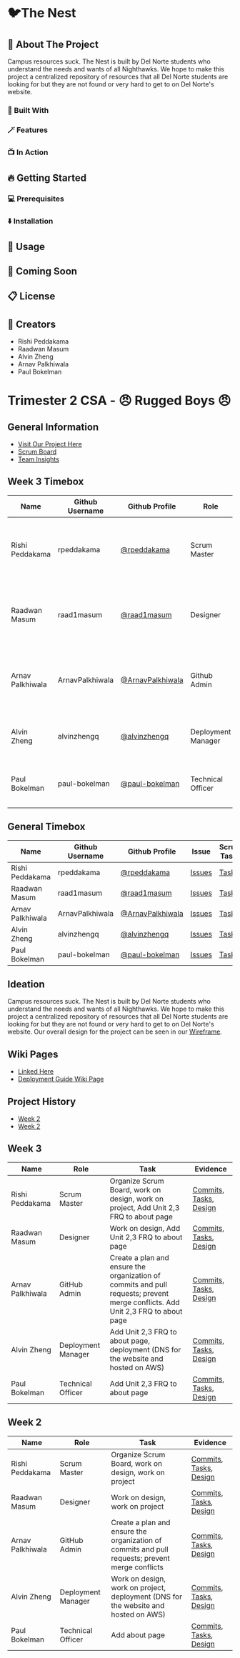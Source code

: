 # 🐦The Nest

## 📢 About The Project

Campus resources suck. The Nest is built by Del Norte students who understand the needs and wants of all Nighthawks. We hope to make this project a centralized repository of resources that all Del Norte students are looking for but they are not found or very hard to get to on Del Norte's website.

### 🔧 Built With

### 🪄 Features

### 📺 In Action

## 🔥 Getting Started

### 💻 Prerequisites

### ⬇️ Installation

## 🚀 Usage

## 🧨 Coming Soon

## 📋 License

## 💯 Creators

- Rishi Peddakama
- Raadwan Masum
- Alvin Zheng
- Arnav Palkhiwala
- Paul Bokelman

###

# Trimester 2 CSA - 😠 Rugged Boys 😠

## General Information

- [Visit Our Project Here](https://dnhsnest.tk)
- [Scrum Board](https://github.com/rpeddakama/Tri-2-CSA-Project/projects/1)
- [Team Insights](https://github.com/rpeddakama/Tri-2-CSA-Project/graphs/contributors)

## Week 3 Timebox

| Name             | Github Username | Github Profile                                         | Role               | Links                                                                                                                                                                                                                                                                                                  | Individual                                                                                                                                                                                                                                                                                                                                                                                                                      |
| ---------------- | --------------- | ------------------------------------------------------ | ------------------ | ------------------------------------------------------------------------------------------------------------------------------------------------------------------------------------------------------------------------------------------------------------------------------------------------------ | ------------------------------------------------------------------------------------------------------------------------------------------------------------------------------------------------------------------------------------------------------------------------------------------------------------------------------------------------------------------------------------------------------------------------------- |
| Rishi Peddakama  | rpeddakama      | [@rpeddakama](https://github.com/rpeddakama)           | Scrum Master       | [Scrum Board (Current Week)](https://github.com/rpeddakama/Tri-2-CSA-Project/projects/1?card_filter_query=label%3A%22week+3%22), [Scrum Board Backlog](https://github.com/rpeddakama/Tri-2-CSA-Project/projects/1?card_filter_query=label%3A%22week+4%22)                                              | [FRQ Runtime](https://dnhsnest.tk/rishi), [FRQ Java](https://github.com/rpeddakama/Tri-2-CSA-Project/blob/master/src/main/java/com/example/sping_portfolio/controllers/Rishi.java), [FRQ Frontend](https://github.com/rpeddakama/Tri-2-CSA-Project/blob/master/src/main/resources/templates/rishi.html), [Extra Credit](https://docs.google.com/document/d/1FzoDrxCnHOKG0QC7A9K9ZKi3dWprKbUFZW9Kp_e9ajY/edit?usp=sharing)       |
| Raadwan Masum    | raad1masum      | [@raad1masum](https://github.com/raad1masum)           | Designer           | [Layout](https://github.com/rpeddakama/Tri-2-CSA-Project/blob/master/src/main/resources/templates/fragments/layout.html), [Front End 1](https://dnhsnest.tk/), [Front End 2](https://dnhsnest.tk/calenadr), [Front End 3](https://dnhsnest.tk/map)                                                     | [FRQ Runtime](https://dnhsnest.tk/raadwan), [FRQ Java](https://github.com/rpeddakama/Tri-2-CSA-Project/blob/master/src/main/java/com/example/sping_portfolio/controllers/Raadwan.java), [FRQ Frontend](https://github.com/rpeddakama/Tri-2-CSA-Project/blob/master/src/main/resources/templates/raadwan.html), [Extra Credit](https://docs.google.com/document/d/1Mye8XTv9EL-_vHJ2E8OmI_YeFUuTY7wVrvzzwo1H_jE/edit?usp=sharing) |
| Arnav Palkhiwala | ArnavPalkhiwala | [@ArnavPalkhiwala](https://github.com/ArnavPalkhiwala) | Github Admin       | [Branching Procedure](https://github.com/rpeddakama/Tri-2-CSA-Project/wiki/Branching-Procedure), [Pull Request Procedure](https://github.com/rpeddakama/Tri-2-CSA-Project/wiki/Commit-Pull-Request-Procedure), [Management Plan](https://github.com/rpeddakama/Tri-2-CSA-Project/wiki/Management-Plan) | [FRQ Runtime](https://dnhsnest.tk/arnav), [FRQ Java](https://github.com/rpeddakama/Tri-2-CSA-Project/blob/master/src/main/java/com/example/sping_portfolio/controllers/Arnav.java), [FRQ Frontend](https://github.com/rpeddakama/Tri-2-CSA-Project/blob/master/src/main/resources/templates/arnav.html), [Extra Credit](https://docs.google.com/document/d/19Cb-3Z01iPbdo0jSz0UfQPSj3VbOr7lpjeqt90KASv4/edit?usp=sharing)       |
| Alvin Zheng      | alvinzhengq     | [@alvinzhengq](https://github.com/alvinzhengq)         | Deployment Manager | [Deployment Guide, Nginx Config, Service File](https://github.com/rpeddakama/Tri-2-CSA-Project/wiki/Deployment-Guide)                                                                                                                                                                                  | [FRQ Runtime](https://dnhsnest.tk/alvin), [FRQ Java](https://github.com/rpeddakama/Tri-2-CSA-Project/blob/master/src/main/java/com/example/sping_portfolio/controllers/Alvin.java), [FRQ Frontend](https://github.com/rpeddakama/Tri-2-CSA-Project/blob/master/src/main/resources/templates/alvin.html)                                                                                                                         |
| Paul Bokelman    | paul-bokelman   | [@paul-bokelman](https://github.com/paul-bokelman)     | Technical Officer  | [Database commit](https://github.com/rpeddakama/Tri-2-CSA-Project/commit/1f477fd418a58aed4e4bfe1eb43cd63a271f1d8d)                                                                                                                                                                                     | [FRQ Runtime](https://dnhsnest.tk/paul), [FRQ Java](https://github.com/rpeddakama/Tri-2-CSA-Project/blob/master/src/main/java/com/example/sping_portfolio/controllers/Paul.java), [FRQ Frontend](https://github.com/rpeddakama/Tri-2-CSA-Project/blob/master/src/main/resources/templates/paul.html)                                                                                                                            |

## General Timebox

| Name             | Github Username | Github Profile                                         | Issue                                                                                     | Scrum Tasks                                                                                                      | Journals                                                                                                    | Commits                                                                                   |
| ---------------- | --------------- | ------------------------------------------------------ | ----------------------------------------------------------------------------------------- | ---------------------------------------------------------------------------------------------------------------- | ----------------------------------------------------------------------------------------------------------- | ----------------------------------------------------------------------------------------- |
| Rishi Peddakama  | rpeddakama      | [@rpeddakama](https://github.com/rpeddakama)           | [Issues](https://github.com/rpeddakama/Tri-2-CSA-Project/issues/assigned/rpeddakama)      | [Tasks](https://github.com/rpeddakama/Tri-2-CSA-Project/projects/1?card_filter_query=assignee%3Arpeddakama)      | [Journal](https://docs.google.com/document/d/1vxzWnE3vU9BzimUlZjcTz79fNOBTLcT7G4B1LLMhNEw/edit?usp=sharing) | [Commits](https://github.com/rpeddakama/Tri-2-CSA-Project/commits?author=rpeddakama)      |
| Raadwan Masum    | raad1masum      | [@raad1masum](https://github.com/raad1masum)           | [Issues](https://github.com/rpeddakama/Tri-2-CSA-Project/issues/assigned/raad1masum)      | [Tasks](https://github.com/rpeddakama/Tri-2-CSA-Project/projects/1?card_filter_query=assignee%3Araad1masum)      | [Journal](https://docs.google.com/document/d/1XdgObYAPpPuwJi6Kvq3mPO6OQn05WOdcwZ73aTua7e8/edit?usp=sharing) | [Commits](https://github.com/rpeddakama/Tri-2-CSA-Project/commits?author=raad1masum)      |
| Arnav Palkhiwala | ArnavPalkhiwala | [@ArnavPalkhiwala](https://github.com/ArnavPalkhiwala) | [Issues](https://github.com/rpeddakama/Tri-2-CSA-Project/issues/assigned/ArnavPalkhiwala) | [Tasks](https://github.com/rpeddakama/Tri-2-CSA-Project/projects/1?card_filter_query=assignee%3AArnavPalkhiwala) | [Journal](https://docs.google.com/document/d/1AK-Ri786nF8B7l2KveAWyUsA_whhBFCN9nLohUo_6_Q/edit?usp=sharing) | [Commits](https://github.com/rpeddakama/Tri-2-CSA-Project/commits?author=ArnavPalkhiwala) |
| Alvin Zheng      | alvinzhengq     | [@alvinzhengq](https://github.com/alvinzhengq)         | [Issues](https://github.com/rpeddakama/Tri-2-CSA-Project/issues/assigned/alvinzhengq)     | [Tasks](https://github.com/rpeddakama/Tri-2-CSA-Project/projects/1?card_filter_query=assignee%3Aalvinzhengq)     | [TODO]()                                                                                                    | [Commits](https://github.com/rpeddakama/Tri-2-CSA-Project/commits?author=alvinzhengq)     |
| Paul Bokelman    | paul-bokelman   | [@paul-bokelman](https://github.com/paul-bokelman)     | [Issues](https://github.com/rpeddakama/Tri-2-CSA-Project/issues/assigned/paul-bokelman)   | [Tasks](https://github.com/rpeddakama/Tri-2-CSA-Project/projects/1?card_filter_query=assignee%3APaul-Bokelman)   | [TODO]()                                                                                                    | [Commits](https://github.com/rpeddakama/Tri-2-CSA-Project/commits?author=paul-bokelman)   |

## Ideation

Campus resources suck. The Nest is built by Del Norte students who understand the needs and wants of all Nighthawks. We hope to make this project a centralized repository of resources that all Del Norte students are looking for but they are not found or very hard to get to on Del Norte's website. Our overall design for the project can be seen in our [Wireframe](https://www.figma.com/file/MXRw08pdG3NeZhkbbfcwWg/Website?node-id=0%3A1).

## Wiki Pages

- [Linked Here](https://docs.google.com/document/d/1o2t9mfTEV6JXODErKaMG_Cecv9VgEi5BkTt7QeLzkR4/edit)
- [Deployment Guide Wiki Page](https://github.com/rpeddakama/Tri-2-CSA-Project/wiki/Deployment-Guide)

## Project History

- [Week 2](https://github.com/rpeddakama/Tri-2-CSA-Project#week-2)
- [Week 2](https://github.com/rpeddakama/Tri-2-CSA-Project#week-3)

## Week 3

| Name             | Role               | Task                                                                                                                            | Evidence                                                                                                                                                                                                                                                                                            |
| ---------------- | ------------------ | ------------------------------------------------------------------------------------------------------------------------------- | --------------------------------------------------------------------------------------------------------------------------------------------------------------------------------------------------------------------------------------------------------------------------------------------------- |
| Rishi Peddakama  | Scrum Master       | Organize Scrum Board, work on design, work on project, Add Unit 2,3 FRQ to about page                                           | [Commits](https://github.com/rpeddakama/Tri-2-CSA-Project/commits/master), [Tasks](https://github.com/rpeddakama/Tri-2-CSA-Project/projects/1?card_filter_query=assignee%3Arpeddakama+label%3A%22week+3%22), [Design](https://www.figma.com/file/MXRw08pdG3NeZhkbbfcwWg/Website?node-id=0%3A1)      |
| Raadwan Masum    | Designer           | Work on design, Add Unit 2,3 FRQ to about page                                                                                  | [Commits](https://github.com/rpeddakama/Tri-2-CSA-Project/commits/master), [Tasks](https://github.com/rpeddakama/Tri-2-CSA-Project/projects/1?card_filter_query=assignee%3Araad1masum+label%3A%22week+3%22), [Design](https://www.figma.com/file/MXRw08pdG3NeZhkbbfcwWg/Website?node-id=0%3A1)      |
| Arnav Palkhiwala | GitHub Admin       | Create a plan and ensure the organization of commits and pull requests; prevent merge conflicts. Add Unit 2,3 FRQ to about page | [Commits](https://github.com/rpeddakama/Tri-2-CSA-Project/commits/master), [Tasks](https://github.com/rpeddakama/Tri-2-CSA-Project/projects/1?card_filter_query=assignee%3AArnavPalkhiwala+label%3A%22week+3%22), [Design](https://www.figma.com/file/MXRw08pdG3NeZhkbbfcwWg/Website?node-id=0%3A1) |
| Alvin Zheng      | Deployment Manager | Add Unit 2,3 FRQ to about page, deployment (DNS for the website and hosted on AWS)                                              | [Commits](https://github.com/rpeddakama/Tri-2-CSA-Project/commits/master), [Tasks](https://github.com/rpeddakama/Tri-2-CSA-Project/projects/1?card_filter_query=assignee%3Aalvinzhengq+label%3A%22week+3%22), [Design](https://www.figma.com/file/MXRw08pdG3NeZhkbbfcwWg/Website?node-id=0%3A1)     |
| Paul Bokelman    | Technical Officer  | Add Unit 2,3 FRQ to about page                                                                                                  | [Commits](https://github.com/rpeddakama/Tri-2-CSA-Project/commits/master), [Tasks](https://github.com/rpeddakama/Tri-2-CSA-Project/projects/1?card_filter_query=assignee%3Apaul-bokelman+label%3A%22week+3%22), [Design](https://www.figma.com/file/MXRw08pdG3NeZhkbbfcwWg/Website?node-id=0%3A1)   |

## Week 2

| Name             | Role               | Task                                                                                            | Evidence                                                                                                                                                                                                                                                                                            |
| ---------------- | ------------------ | ----------------------------------------------------------------------------------------------- | --------------------------------------------------------------------------------------------------------------------------------------------------------------------------------------------------------------------------------------------------------------------------------------------------- |
| Rishi Peddakama  | Scrum Master       | Organize Scrum Board, work on design, work on project                                           | [Commits](https://github.com/rpeddakama/Tri-2-CSA-Project/commits/master), [Tasks](https://github.com/rpeddakama/Tri-2-CSA-Project/projects/1?card_filter_query=assignee%3Arpeddakama+label%3A%22week+2%22), [Design](https://www.figma.com/file/MXRw08pdG3NeZhkbbfcwWg/Website?node-id=0%3A1)      |
| Raadwan Masum    | Designer           | Work on design, work on project                                                                 | [Commits](https://github.com/rpeddakama/Tri-2-CSA-Project/commits/master), [Tasks](https://github.com/rpeddakama/Tri-2-CSA-Project/projects/1?card_filter_query=assignee%3Araad1masum+label%3A%22week+2%22), [Design](https://www.figma.com/file/MXRw08pdG3NeZhkbbfcwWg/Website?node-id=0%3A1)      |
| Arnav Palkhiwala | GitHub Admin       | Create a plan and ensure the organization of commits and pull requests; prevent merge conflicts | [Commits](https://github.com/rpeddakama/Tri-2-CSA-Project/commits/master), [Tasks](https://github.com/rpeddakama/Tri-2-CSA-Project/projects/1?card_filter_query=assignee%3AArnavPalkhiwala+label%3A%22week+2%22), [Design](https://www.figma.com/file/MXRw08pdG3NeZhkbbfcwWg/Website?node-id=0%3A1) |
| Alvin Zheng      | Deployment Manager | Work on design, work on project, deployment (DNS for the website and hosted on AWS)             | [Commits](https://github.com/rpeddakama/Tri-2-CSA-Project/commits/master), [Tasks](https://github.com/rpeddakama/Tri-2-CSA-Project/projects/1?card_filter_query=assignee%3Aalvinzhengq+label%3A%22week+2%22), [Design](https://www.figma.com/file/MXRw08pdG3NeZhkbbfcwWg/Website?node-id=0%3A1)     |
| Paul Bokelman    | Technical Officer  | Add about page                                                                                  | [Commits](https://github.com/rpeddakama/Tri-2-CSA-Project/commits/master), [Tasks](https://github.com/rpeddakama/Tri-2-CSA-Project/projects/1?card_filter_query=assignee%3Apaul-bokelman+label%3A%22week+2%22), [Design](https://www.figma.com/file/MXRw08pdG3NeZhkbbfcwWg/Website?node-id=0%3A1)   |
